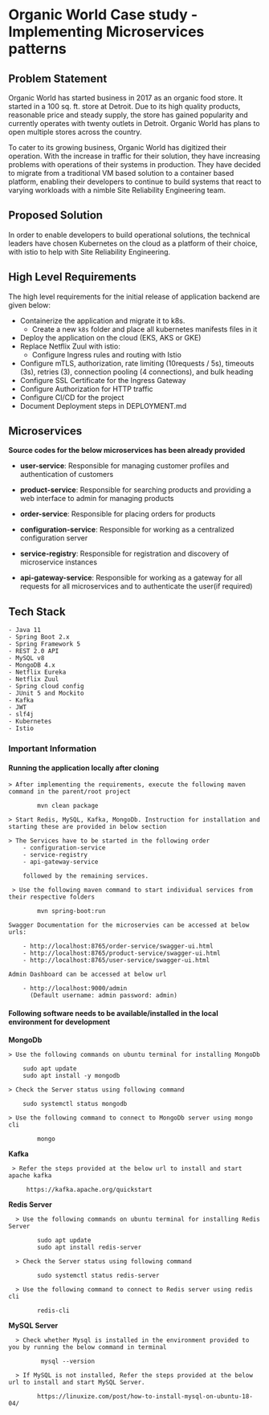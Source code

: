# Organic World Case study - Implementing Microservices patterns

## Problem Statement

Organic World has started business in 2017 as an organic food store. It started in a 100 sq. ft. store at Detroit. 
Due to its high quality products, reasonable price and steady supply, the store has gained popularity and currently
operates with twenty outlets in Detroit. Organic World has plans to open multiple stores across the country. 


To cater to its growing business, Organic World has digitized their operation. With the increase in traffic for their solution, they have increasing problems with operations of their systems in production. They have decided to migrate from a traditional VM based solution to a container based platform, enabling their developers to continue to build systems that react to varying workloads with a nimble Site Reliability Engineering team. 

## Proposed Solution
In order to enable developers to build operational solutions, the technical leaders have chosen Kubernetes on the cloud
as a platform of their choice, with istio to help with Site Reliability Engineering.

## High Level Requirements

The high level requirements for the initial release of application backend are given below:

- Containerize the application and migrate it to k8s.
  - Create a new `k8s` folder and place all kubernetes manifests files in it
- Deploy the application on the cloud (EKS, AKS or GKE)
- Replace Netflix Zuul with istio:
  - Configure Ingress rules and routing with Istio
- Configure mTLS, authorization, rate limiting (10requests / 5s), timeouts (3s), retries (3), connection pooling (4 connections), and bulk heading
- Configure SSL Certificate for the Ingress Gateway
- Configure Authorization for HTTP traffic
- Configure CI/CD for the project
- Document Deployment steps in DEPLOYMENT.md

## Microservices

**Source codes for the below microservices has been already provided** 

- **user-service**: Responsible for managing customer profiles and authentication of customers 
- **product-service**: Responsible for searching products and providing a web interface to admin for managing products 
- **order-service**: Responsible for placing orders for products 

- **configuration-service**: Responsible for working as a centralized configuration server 
- **service-registry**: Responsible for registration and discovery of microservice instances
- **api-gateway-service**: Responsible for working as a gateway for all requests for all microservices and to authenticate the user(if required)

## Tech Stack

    - Java 11
    - Spring Boot 2.x
    - Spring Framework 5
    - REST 2.0 API
    - MySQL v8
    - MongoDB 4.x
    - Netflix Eureka
    - Netflix Zuul
    - Spring cloud config
    - JUnit 5 and Mockito
    - Kafka
    - JWT
    - slf4j
    - Kubernetes
    - Istio

### Important Information

#### Running the application locally after cloning
    > After implementing the requirements, execute the following maven command in the parent/root project

            mvn clean package
    
    > Start Redis, MySQL, Kafka, MongoDb. Instruction for installation and starting these are provided in below section

    > The Services have to be started in the following order
        - configuration-service
        - service-registry
        - api-gateway-service
        
        followed by the remaining services. 
    
     > Use the following maven command to start individual services from their respective folders
        
            mvn spring-boot:run
    
    Swagger Documentation for the microservies can be accessed at below urls:
     
        - http://localhost:8765/order-service/swagger-ui.html
        - http://localhost:8765/product-service/swagger-ui.html
        - http://localhost:8765/user-service/swagger-ui.html 
     
    Admin Dashboard can be accessed at below url 
     
        - http://localhost:9000/admin 
          (Default username: admin password: admin)
   
#### Following software needs to be available/installed in the local environment for development

**MongoDb**

    > Use the following commands on ubuntu terminal for installing MongoDb
            
        sudo apt update
        sudo apt install -y mongodb
            
    > Check the Server status using following command
                    
        sudo systemctl status mongodb
        
    > Use the following command to connect to MongoDb server using mongo cli
                
            mongo
            
**Kafka**

     > Refer the steps provided at the below url to install and start apache kafka
        
         https://kafka.apache.org/quickstart
    
**Redis Server**

      > Use the following commands on ubuntu terminal for installing Redis Server

            sudo apt update
            sudo apt install redis-server
        
      > Check the Server status using following command
            
            sudo systemctl status redis-server
        
      > Use the following command to connect to Redis server using redis cli
        
            redis-cli 
            
**MySQL Server**
      
      > Check whether Mysql is installed in the environment provided to you by running the below command in terminal
             
             mysql --version
      
      > If MySQL is not installed, Refer the steps provided at the below url to install and start MySQL Server.
        
            https://linuxize.com/post/how-to-install-mysql-on-ubuntu-18-04/